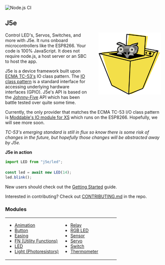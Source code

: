 ![Node.js CI](https://github.com/dtex/j5e/workflows/Node.js%20CI/badge.svg)
## J5e
<img width="40%" align="right" alt="A robot poking its head out from inside washing machine" style="margin:0 0 35px 35px;" src="https://github.com/dtex/j5e/raw/master/build/docs/img/J5-embedded-666x666.png" />

Control LED's, Servos, Switches, and more with J5e. It runs onboard microcontrollers like the ESP8266. Your code is 100% JavaScript. It does not require node.js, a host server or an SBC to host the app.

J5e is a device framework built upon [ECMA TC-53's](https://www.ecma-international.org/memento/tc53.htm) IO class pattern. The [IO class pattern](https://gist.github.com/phoddie/166c9c17b2f31d0beda9f2410a219268) is a standard interface for accessing underlying hardware interfaces (GPIO). J5e's API is based on the [Johnny-Five](https://github.com/rwaldron.johnny-five) API which has been battle tested over quite some time. 

Currently, the only provider that matches the ECMA TC-53 I/O class pattern is [Moddable's IO module for XS](https://github.com/Moddable-OpenSource/moddable/blob/public/documentation/io/io.md) which runs on the ESP8266. Hopefully, we will see more soon. 

*TC-53's emerging standard is still in flux so know there is some risk of changes in the future, but hopefully those changes will be abstracted away by J5e.*

**J5e in action**
````js
import LED from "j5e/led";

const led = await new LED(14);
led.blink();
````

New users should check out the [Getting Started](https://dtex.github.io/j5e/tutorial-A-GETSTARTED.html) guide.

Interested in contributing? Check out [CONTRIBUTING.md](https://github.com/dtex/J5e/blob/master/CONTRIBUTING.md) in the repo.

### Modules
<table width="100%">
  <tr>
    <td width="50%">
      <ul>
        <li><a href="https://dtex.github.io/j5e/module-j5e_animation.html">Animation</a></li>
        <li><a href="https://dtex.github.io/j5e/module-j5e_button.html">Button</a></li>
        <li><a href="https://dtex.github.io/j5e/module-j5e_easing.html">Easing</a></li>
        <li><a href="https://dtex.github.io/j5e/module-j5e_fn.html">FN (Utility Functions)</a></li>
        <li><a href="https://dtex.github.io/j5e/module-j5e_led.html">LED</a></li>
        <li><a href="https://dtex.github.io/j5e/module-j5e_light.html">Light (Photoresistors)</a></li>
      </ul>
    </td>
    <td width="50%">
      <ul>
        <li><a href="https://dtex.github.io/j5e/module-j5e_relay.html">Relay</a></li>
        <li><a href="https://dtex.github.io/j5e/module-j5e_rgb.html">RGB LED</a></li>
        <li><a href="https://dtex.github.io/j5e/module-j5e_sensor.html">Sensor</a></li>
        <li><a href="https://dtex.github.io/j5e/module-j5e_servo.html">Servo</a></li>
        <li><a href="https://dtex.github.io/j5e/module-j5e_switch.html">Switch</a></li>
        <li><a href="https://dtex.github.io/j5e/module-j5e_thermometer.html">Thermometer</a></li>
      </ul>
    </td>
  </tr>
</table>

